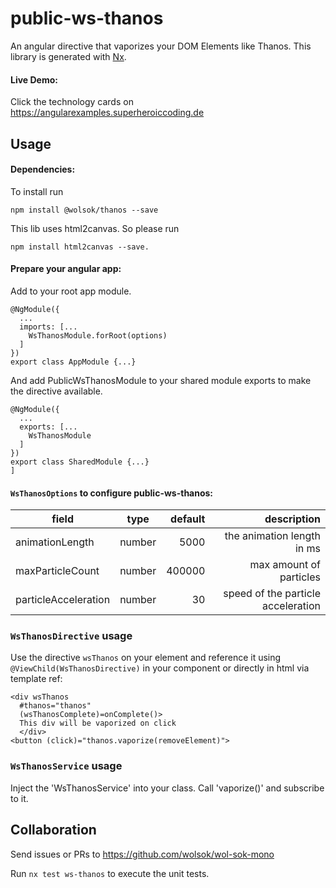 # public-ws-thanos

An angular directive that vaporizes your DOM Elements like Thanos. This library is generated with [Nx](https://nx.dev).

#### Live Demo:

Click the technology cards on https://angularexamples.superheroiccoding.de

## Usage

#### Dependencies:

To install run

```
npm install @wolsok/thanos --save
```

This lib uses html2canvas. So please run

```
npm install html2canvas --save.
```

#### Prepare your angular app:

Add to your root app module.

```
@NgModule({
  ...
  imports: [...
    WsThanosModule.forRoot(options)
  ]
})
export class AppModule {...}
```

And add PublicWsThanosModule to your shared module exports to make the directive available.

```
@NgModule({
  ...
  exports: [...
    WsThanosModule
  ]
})
export class SharedModule {...}
]
```

#### `WsThanosOptions` to configure public-ws-thanos:

| field                |  type  | default |                        description |
| -------------------- | :----: | ------: | ---------------------------------: |
| animationLength      | number |    5000 |         the animation length in ms |
| maxParticleCount     | number |  400000 |            max amount of particles |
| particleAcceleration | number |      30 | speed of the particle acceleration |

### `WsThanosDirective` usage

Use the directive `wsThanos` on your element and reference it using `@ViewChild(WsThanosDirective)` in your component or
directly in html via template ref:

```
<div wsThanos
  #thanos="thanos"
  (wsThanosComplete)=onComplete()>
  This div will be vaporized on click
  </div>
<button (click)="thanos.vaporize(removeElement)">
```

### `WsThanosService` usage

Inject the 'WsThanosService' into your class. Call 'vaporize()' and subscribe to it.

## Collaboration

Send issues or PRs to https://github.com/wolsok/wol-sok-mono

Run `nx test ws-thanos` to execute the unit tests.
